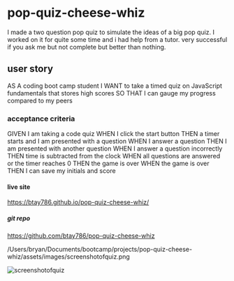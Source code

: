 # pop-quiz-cheese-whiz
I made a two question pop quiz to simulate the ideas of a big pop quiz.   I worked on it for quite some time and i had help from a tutor.  very successful if you ask me but not complete but better than nothing.

## user story
AS A coding boot camp student
I WANT to take a timed quiz on JavaScript fundamentals that stores high scores
SO THAT I can gauge my progress compared to my peers

### acceptance criteria

GIVEN I am taking a code quiz
WHEN I click the start button
THEN a timer starts and I am presented with a question
WHEN I answer a question
THEN I am presented with another question
WHEN I answer a question incorrectly
THEN time is subtracted from the clock
WHEN all questions are answered or the timer reaches 0
THEN the game is over
WHEN the game is over
THEN I can save my initials and score


#### live site
 https://btay786.github.io/pop-quiz-cheese-whiz/

 #####  git repo

 https://github.com/btay786/pop-quiz-cheese-whiz


 /Users/bryan/Documents/bootcamp/projects/pop-quiz-cheese-whiz/assets/images/screenshotofquiz.png

 ![screenshotofquiz](https://user-images.githubusercontent.com/118776655/214476410-c78756c4-2767-4690-a0e5-cc1bcae39b99.png)

 

